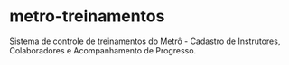 # metro-treinamentos
Sistema de controle de treinamentos do Metrô - Cadastro de Instrutores, Colaboradores e Acompanhamento de Progresso.
